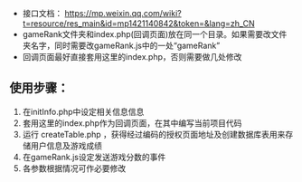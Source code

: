 ﻿* 接口文档： https://mp.weixin.qq.com/wiki?t=resource/res_main&id=mp1421140842&token=&lang=zh_CN
* gameRank文件夹和index.php(回调页面)放在同一个目录。如果需要改文件夹名字，同时需要改gameRank.js中的一处“gameRank”
* 回调页面最好直接套用这里的index.php，否则需要做几处修改


## 使用步骤：
1. 在initInfo.php中设定相关信息信息
2. 套用这里的index.php作为回调页面，在其中编写当前项目代码
3. 运行 createTable.php ，获得经过编码的授权页面地址及创建数据库表用来存储用户信息及游戏成绩
4. 在gameRank.js设定发送游戏分数的事件
5. 各参数根据情况可作必要修改



